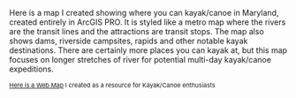Here is a map I created showing where you can kayak/canoe in Maryland, created entirely in ArcGIS PRO. It is styled like a metro map where the rivers are the transit lines and the attractions are transit stops. The map also shows dams, riverside campsites, rapids and other notable kayak destinations. There are certainly more places you can kayak at, but this map focuses on longer stretches of river for potential multi-day kayak/canoe expeditions. 

<p style="font-size:11px"> <a href="https://maps.meadhunt.com/portal/apps/mapviewer/index.html?webmap=1c56747e466c4511b0ef534f0a9bfd78"> Here is a Web Map</a> I created as a resource for Kayak/Canoe enthusiasts </p>
